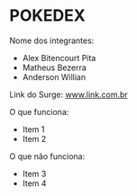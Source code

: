 # POKEDEX

Nome dos integrantes: 
-  Alex Bitencourt Pita
-  Matheus Bezerra
- Anderson Willian

Link do Surge: www.link.com.br

O que funciona:
- Item 1
- Item 2

O que não funciona: 
- Item 3
- Item 4
